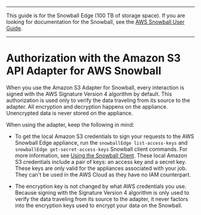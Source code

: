 --------

This guide is for the Snowball Edge \(100 TB of storage space\)\. If you are looking for documentation for the Snowball, see the [AWS Snowball User Guide](http://docs.aws.amazon.com/snowball/latest/ug/whatissnowball.html)\.

--------

# Authorization with the Amazon S3 API Adapter for AWS Snowball<a name="auth-adapter"></a>

When you use the Amazon S3 Adapter for Snowball, every interaction is signed with the AWS Signature Version 4 algorithm by default\. This authorization is used only to verify the data traveling from its source to the adapter\. All encryption and decryption happens on the appliance\. Unencrypted data is never stored on the appliance\.

When using the adapter, keep the following in mind:

+ To get the local Amazon S3 credentials to sign your requests to the AWS Snowball Edge appliance, run the `snowballEdge list-access-keys` and `snowballEdge get-secret-access-keys` Snowball client commands\. For more information, see [Using the Snowball Client](using-client.md)\. These local Amazon S3 credentials include a pair of keys: an access key and a secret key\. These keys are only valid for the appliances associated with your job\. They can't be used in the AWS Cloud as they have no IAM counterpart\.

+ The encryption key is not changed by what AWS credentials you use\. Because signing with the Signature Version 4 algorithm is only used to verify the data traveling from its source to the adapter, it never factors into the encryption keys used to encrypt your data on the Snowball\.